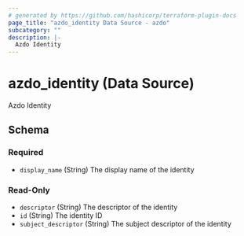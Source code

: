 ```yaml
---
# generated by https://github.com/hashicorp/terraform-plugin-docs
page_title: "azdo_identity Data Source - azdo"
subcategory: ""
description: |-
  Azdo Identity
---
```


# azdo_identity (Data Source)

Azdo Identity



<!-- schema generated by tfplugindocs -->
## Schema

### Required

- `display_name` (String) The display name of the identity

### Read-Only

- `descriptor` (String) The descriptor of the identity
- `id` (String) The identity ID
- `subject_descriptor` (String) The subject descriptor of the identity

